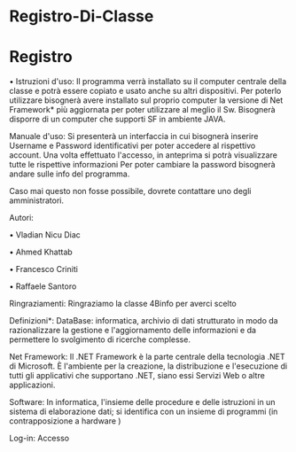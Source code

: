 # Registro-Di-Classe
# Registro



•	Istruzioni d'uso:
Il programma verrà installato su il computer centrale della classe e potrà essere copiato e usato anche su altri dispositivi. Per poterlo utilizzare bisognerà avere installato sul proprio computer la versione di Net Framework* più aggiornata per poter utilizzare al meglio il Sw. Bisognerà disporre di un computer che supporti SF in ambiente JAVA.

Manuale d'uso: 
Si presenterà un interfaccia in cui bisognerà inserire Username e Password identificativi per poter accedere al rispettivo account. Una volta effettuato l'accesso, in anteprima si potrà visualizzare tutte le rispettive informazioni Per poter cambiare la password bisognerà andare sulle info del programma. 

Caso mai questo non fosse possibile, dovrete contattare uno degli amministratori.

Autori:

•	Vladian Nicu Diac

•	Ahmed Khattab

•	Francesco Criniti

•	Raffaele Santoro

Ringraziamenti:
Ringraziamo la classe 4Binfo per averci scelto

Definizioni*:
DataBase: informatica, archivio di dati strutturato in modo da razionalizzare la gestione e l'aggiornamento delle informazioni e da permettere lo svolgimento di ricerche complesse. 

Net Framework: Il .NET Framework è la parte centrale della tecnologia .NET di Microsoft. È l'ambiente per la creazione, la distribuzione e l'esecuzione di tutti gli applicativi che supportano .NET, siano essi Servizi Web o altre applicazioni. 

Software: In informatica, l'insieme delle procedure e delle istruzioni in un sistema di elaborazione dati; si identifica con un insieme di programmi (in contrapposizione a hardware ) 

Log-in: Accesso
